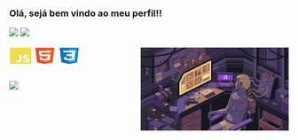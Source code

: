
### Olá, sejá bem vindo ao meu perfil!!

<div style="display: block;">
  <img height="150em" src="https://github-readme-stats.vercel.app/api?username=lindovaldo1&show_icons=true&theme=tokyonight&include_all_commits=true&count_private=true"/>
  <img height="150em"src="https://github-readme-stats.vercel.app/api/top-langs/?username=lindovaldo1&layout=compact&langs_count=7&theme=tokyonight"/>
</div></br>

  
<div style="display: inline_block">
  <img align="center" alt="icon-Js" height="30" width="40" src="https://raw.githubusercontent.com/devicons/devicon/master/icons/javascript/javascript-plain.svg">
  <img align="center" alt="icon-HTML" height="30" width="40" src="https://raw.githubusercontent.com/devicons/devicon/master/icons/html5/html5-original.svg">
  <img align="center" alt="icon-CSS" height="30" width="40" src="https://raw.githubusercontent.com/devicons/devicon/master/icons/css3/css3-original.svg">  
  <img align="right" height="150" alt="pic-gif" src="https://github.com/lindovaldo1/lindovaldo1/blob/main/Dream%20Kirokaze%20on%20Patreon.gif?raw=true">
</div>
  
  ##

<div>
    <a href="https://www.linkedin.com/in/lindovaldoleao" target="_blank"><img src="https://img.shields.io/badge/-LinkedIn-%230077B5?style=for-the-badge&logo=linkedin&logoColor=white" target="_blank"></a> 
</div>
